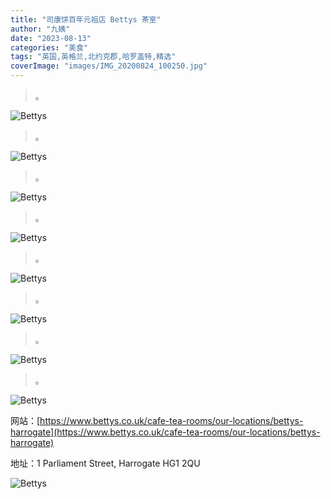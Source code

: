 ```yaml
---
title: "司康饼百年元祖店 Bettys 茶室"
author: "九姨"
date: "2023-08-13"
categories: "美食"
tags: "英国,英格兰,北约克郡,哈罗盖特,精选"
coverImage: "images/IMG_20200824_100250.jpg"
---
```


>。

![Bettys](images/IMG_20200824_094528.jpg)

>。

![Bettys](images/IMG_20200824_094805.jpg)

>。

![Bettys](images/IMG_20200824_100120.jpg)

>。

![Bettys](images/IMG_20200824_103503.jpg)

>。

![Bettys](images/IMG_20200824_100250.jpg)

>。

![Bettys](images/IMG_20200824_100940.jpg)

>。

![Bettys](images/IMG_20200824_100951.jpg)

>。

![Bettys](images/IMG_20200824_101510.jpg)


网站：[https://www.bettys.co.uk/cafe-tea-rooms/our-locations/bettys-harrogate](https://www.bettys.co.uk/cafe-tea-rooms/our-locations/bettys-harrogate)

地址：1 Parliament Street, Harrogate HG1 2QU

![Bettys](images/bettys.jpg)